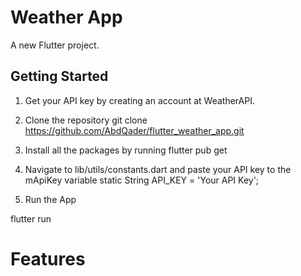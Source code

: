 # Weather App

A new Flutter project.

## Getting Started

1. Get your API key by creating an account at WeatherAPI.

2. Clone the repository 
git clone https://github.com/AbdQader/flutter_weather_app.git

3. Install all the packages by running 
flutter pub get
4. Navigate to lib/utils/constants.dart and paste your API key to the mApiKey variable 
static String API_KEY = 'Your API Key';
5. Run the App

flutter run
# Features

